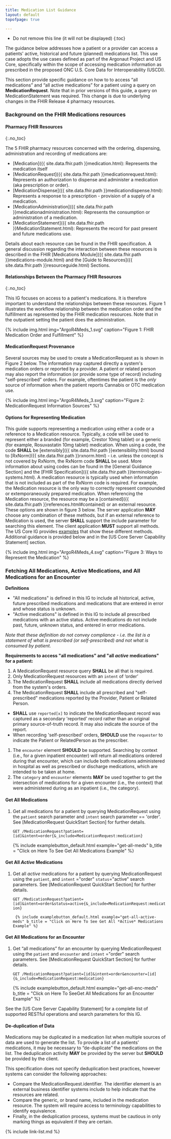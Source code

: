 ```yaml
---
title: Medication List Guidance
layout: default
topofpage: true

---
```


* Do not remove this line (it will not be displayed)
{:toc}

<!-- end TOC -->
The guidance below addresses how a patient or a provider can access a patients' active, historical and future (planned) medications list.  This use case adopts the use cases defined as part of the Argonaut Project and US Core, specifically within the scope of accessing medication information as prescribed in the proposed ONC U.S. Core Data for Interoperability (USCDI).

This section provide specific guidance on how to to access “all medications” and “all active medications” for a patient using  a query on **MedicationRequest**.  Note that in prior versions of this guide, a query on MedicationStatement was required. This change is due to underlying changes in the FHIR Release 4 pharmacy resources.

### Background on the FHIR Medications resources

#### Pharmacy FHIR Resources
{:.no_toc}

The 5 FHIR pharmacy resources concerned with the ordering, dispensing, administration and recording of medications are:

- [Medication]({{ site.data.fhir.path }}medication.html):  Represents the medication itself
- [MedicationRequest]({{ site.data.fhir.path }}medicationrequest.html): Represents an authorization to dispense and administer a medication (aka prescription or order).  
- [MedicationDispense]({{ site.data.fhir.path }}medicationdispense.html): Represents a response to a prescription - provision of a supply of a medication.
- [MedicationAdministration]({{ site.data.fhir.path }}medicationadministration.html): Represents the consumption or administration of a medication.
- [MedicationStatement]({{ site.data.fhir.path }}MedicationStatement.html): Represents the record for past present and future medications use.

Details about each resource can be found in the FHIR specification.  A general discussion regarding the interaction between these resources is described in the FHIR [Medications Module]({{ site.data.fhir.path }}medications-module.html) and the [Guide to Resources]({{ site.data.fhir.path }}resourceguide.html) Sections.

#### Relationships Between the Pharmacy FHIR Resources
{:.no_toc}

This IG focuses on access to a patient's medications.  It is therefore important to understand the relationships between these resources.  Figure 1 illustrates the workflow relationship between the medication order and the fulfillment as represented by the FHIR medication resources.  Note that in the outpatient setting the patient does the administration.

{% include img.html img="ArgoR4Meds_1.svg" caption="Figure 1: FHIR Medication Order and Fulfillment" %}

#### MedicationRequest Provenance

 Several sources may be used to create a MedicationRequest as is shown in Figure 2 below. The information may captured directly a system's medication orders or reported by a provider.  A patient or related person may also report the information (or provide some type of record) including "self-prescribed" orders.  For example, oftentimes the patient is the *only* source of information when the patient reports Cannabis or OTC medication use.

{% include img.html img="ArgoR4Meds_3.svg" caption="Figure 2: MedicationRequest Information Sources" %}

#### Options for Representing Medication

 This guide supports representing a medication using either a code or a reference to a Medication resource. Typically, a code will be used to represent either a branded (for example, Crestor 10mg tablet) or a generic (for example, Rosuvastatin 10mg tablet) medication.  When using a code, the code  **SHALL** be [extensibly]({{ site.data.fhir.path }}extensibility.html) bound to [RxNorm]({{ site.data.fhir.path }}rxnorm.html) - i.e. unless the concept is not covered by RxNorm, the RxNorm code **SHALL** be used.  More information about using codes can be found in the [General Guidance Section] and the [FHIR Specification]({{ site.data.fhir.path }}terminologies-systems.html).  A medication resource is typically used when information that is not included as part of the RxNorm code is required.  For example, the Medication resource is the only way to correctly represent compounded or extemporaneously prepared medication.  When referencing the Medication resource, the resource may be a [contained]({{ site.data.fhir.path }}references.html#contained) or an external resource. These options are shown in figure 3 below.  The server application **MAY** choose any combination of these methods, but if an external reference to Medication is used, the server **SHALL** support the include parameter for searching this element. The client application **MUST** support all methods. The US Core IG provides [examples](StructureDefinition-us-core-MedicationRequest.html#examples) that show these different methods. Additional guidance is provided below and in the [US Core Server Capability Statement] section.

{% include img.html img="ArgoR4Meds_4.svg" caption="Figure 3: Ways to Represent the Medication" %}

### Fetching All Medications, Active Medications, and All Medications for an Encounter

**Definitions**

- "All medications" is defined in this IG to include all historical, active, future prescribed medications and medications that are entered in error and whose status is unknown.
- "Active medications" is defined in this IG to include all prescribed medications with an active status. Active medications do not include past, future, unknown status, and entered in error medications.

*Note that these definition do not convey compliance  -  i.e. the list is a statement of what is prescribed (or self-prescribed) and not what is consumed by patient.*

**Requirements to access "all medications" and "all *active* medications" for a patient:**

1. A MedicationRequest resource query **SHALL** be all that is required.
1. Only MedicationRequest resources with an `intent` of ‘order’
1. The MedicationRequest **SHALL** include all medications directly derived from the system's orders.
1. The MedicationRequest **SHALL** include all prescribed and "self-prescribed" medications reported by the Provider, Patient or Related Person.
  -  **SHALL** use `reported[x]` to indicate the MedicationRequest record was captured as a secondary 'reported' record rather than an original primary source-of-truth record. It may also indicate the source of the report.
  -  When recording 'self-prescribed' orders, **SHOULD** use the `requester` to indicate the Patient or RelatedPerson as the prescriber.
1. The `encounter` element **SHOULD** be supported.  Searching by context (i.e., for a given inpatient encounter) will return all medications ordered during that encounter, which can include both medications administered in hospital as well as prescribed or discharge medications, which are intended to be taken at home.
1. The `category` and `encounter`  elements **MAY** be used together to get the intersection of medications for a given encounter (i.e., the context) that were administered during as an inpatient (i.e., the category).

#### Get All Medications

1. Get all medications for a patient by querying MedicationRequest using the `patient` search parameter and `intent` search parameter == 'order'.  See [MedicationRequest QuickStart Section] for further details.

   `GET /MedicationRequest?patient=[id]&intent=order{&_include=MedicationRequest:medication}`

      {% include examplebutton_default.html example="get-all-meds" b_title = "Click on Here To See Get All Medications Example" %}

#### Get All *Active* Medications

1. Get all *active* medications for a patient by querying MedicationRequest using the `patient`,  and `intent` ="order" `status`="active" search parameters.  See [MedicationRequest QuickStart Section] for further details.

   `GET /MedicationRequest?patient=[id]&intent=order&status=active{&_include=MedicationRequest:medication}`

        {% include examplebutton_default.html example="get-all-active-meds" b_title = "Click on Here To See Get All *Active* Medications Example" %}

#### Get All Medications for an Encounter

1. Get “all medications” for an encounter by querying MedicationRequest using the `patient` and `encounter` and `intent` ="order" search parameters.  See [MedicationRequest QuickStart Section] for further details.

   `GET /MedicationRequest?patient=[id]&intent=order&encounter=[id]{&_include=MedicationRequest:medication}`

      {% include examplebutton_default.html example="get-all-enc-meds" b_title = "Click on Here To SeeGet All Medications for an Encounter Example" %}

See the [US Core Server Capability Statement] for a complete list of supported RESTful operations and search parameters for this IG.

#### De-duplication of Data

Medications may be duplicated in a medication list when multiple sources of data are used to generate the list.  To provide a list of a patients’ medications, it may be necessary to “de-duplicate” the medications on the list. The deduplication activity **MAY** be provided by the server but **SHOULD** be provided by the client.

This specification does not specify deduplication best practices, however systems can consider the following approaches:

* Compare the MedicationRequest.identifier. The identifier element is an external business identifier systems include to help indicate that the resources are related.
* Compare the generic, or brand name, included in the medication resource. The system will require access to terminology capabilities to identify equivalence.
* Finally, in the deduplication process, systems must be cautious in only marking things as equivalent if they are certain.

{% include link-list.md %}

<br />
